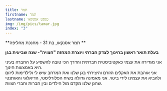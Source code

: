 ```yaml
---
title: תמר
firstname: תמר
lastname: טגסט אסנקאו
img: /img/pics/tamar.jpg
index: "3"
---
```


**תמר אסנקאו, בת 31 - מחנכת מחליפה **

**בעלת תואר ראשון בחינוך לצדק חברתי ויוצרת המחזה "חצויה"- שנה שביעית בגן**

אני מגדירה את עצמי כאקטיביסטית חברתית והדרך הכי טובה להשפיע על החברה בעיני היא באמצעות חינוך. <br/> אני אוהבת את האקלים הזורם והיצירתי בגן שלנו ואת המרחב שיש לי ולילדימות ליזום ולהביא את עצמינו לידי ביטוי. אני מאמינה גדולה בשיח הפלורליסטי, הדיאלוגי והאותנטי שהגן שלנו מקדם מול הילדים ובין חברות וחברי הצוות.

